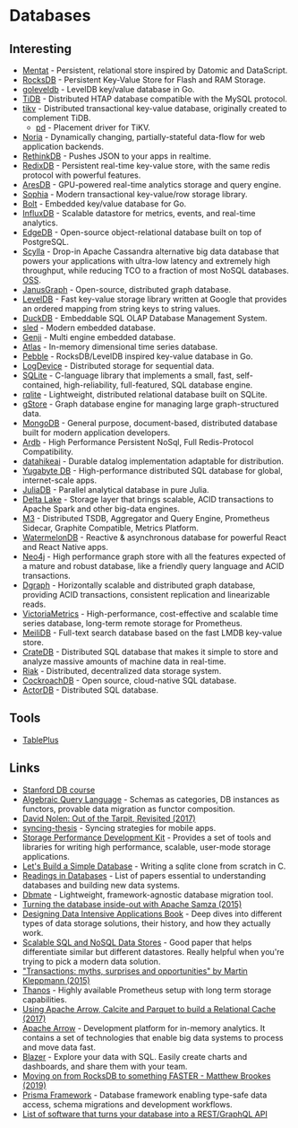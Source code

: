 # Databases

## Interesting

- [Mentat](https://github.com/mozilla/mentat) - Persistent, relational store inspired by Datomic and DataScript.
- [RocksDB](https://github.com/facebook/rocksdb) - Persistent Key-Value Store for Flash and RAM Storage.
- [goleveldb](https://github.com/syndtr/goleveldb) - LevelDB key/value database in Go.
- [TiDB](https://github.com/pingcap/tidb) - Distributed HTAP database compatible with the MySQL protocol.
- [tikv](https://github.com/tikv/tikv) - Distributed transactional key-value database, originally created to complement TiDB.
  - [pd](https://github.com/pingcap/pd) - Placement driver for TiKV.
- [Noria](https://github.com/mit-pdos/noria) - Dynamically changing, partially-stateful data-flow for web application backends.
- [RethinkDB](https://www.rethinkdb.com/) - Pushes JSON to your apps in realtime.
- [RedixDB](https://github.com/alash3al/redix) - Persistent real-time key-value store, with the same redis protocol with powerful features.
- [AresDB](https://github.com/uber/aresdb) - GPU-powered real-time analytics storage and query engine.
- [Sophia](https://github.com/pmwkaa/sophia) - Modern transactional key-value/row storage library.
- [Bolt](https://github.com/etcd-io/bbolt) - Embedded key/value database for Go.
- [InfluxDB](https://github.com/influxdata/influxdb) - Scalable datastore for metrics, events, and real-time analytics.
- [EdgeDB](https://github.com/edgedb/edgedb) - Open-source object-relational database built on top of PostgreSQL.
- [Scylla](https://www.scylladb.com/) - Drop-in Apache Cassandra alternative big data database that powers your applications with ultra-low latency and extremely high throughput, while reducing TCO to a fraction of most NoSQL databases. [OSS](https://github.com/scylladb/scylla).
- [JanusGraph](https://github.com/JanusGraph/janusgraph) - Open-source, distributed graph database.
- [LevelDB](https://github.com/google/leveldb) - Fast key-value storage library written at Google that provides an ordered mapping from string keys to string values.
- [DuckDB](https://github.com/cwida/duckdb) - Embeddable SQL OLAP Database Management System.
- [sled](https://github.com/spacejam/sled) - Modern embedded database.
- [Genji](https://github.com/asdine/genji) - Multi engine embedded database.
- [Atlas](https://github.com/Netflix/atlas) - In-memory dimensional time series database.
- [Pebble](https://github.com/petermattis/pebble) - RocksDB/LevelDB inspired key-value database in Go.
- [LogDevice](https://github.com/facebookincubator/LogDevice) - Distributed storage for sequential data.
- [SQLite](https://github.com/mackyle/sqlite) - C-language library that implements a small, fast, self-contained, high-reliability, full-featured, SQL database engine.
- [rqlite](https://github.com/rqlite/rqlite) - Lightweight, distributed relational database built on SQLite.
- [gStore](https://github.com/pkumod/gStore) - Graph database engine for managing large graph-structured data.
- [MongoDB](https://github.com/mongodb/mongo) - General purpose, document-based, distributed database built for modern application developers.
- [Ardb](https://github.com/yinqiwen/ardb) - High Performance Persistent NoSql, Full Redis-Protocol Compatibility.
- [datahikeai](https://github.com/replikativ/datahike) - Durable datalog implementation adaptable for distribution.
- [Yugabyte DB](https://github.com/yugabyte/yugabyte-db) - High-performance distributed SQL database for global, internet-scale apps.
- [JuliaDB](https://github.com/JuliaComputing/JuliaDB.jl) - Parallel analytical database in pure Julia.
- [Delta Lake](https://github.com/delta-io/delta) - Storage layer that brings scalable, ACID transactions to Apache Spark and other big-data engines.
- [M3](https://github.com/m3db/m3) - Distributed TSDB, Aggregator and Query Engine, Prometheus Sidecar, Graphite Compatible, Metrics Platform.
- [WatermelonDB](https://github.com/Nozbe/WatermelonDB) - Reactive & asynchronous database for powerful React and React Native apps.
- [Neo4j](https://github.com/neo4j/neo4j) - High performance graph store with all the features expected of a mature and robust database, like a friendly query language and ACID transactions.
- [Dgraph](https://github.com/dgraph-io/dgraph) - Horizontally scalable and distributed graph database, providing ACID transactions, consistent replication and linearizable reads.
- [VictoriaMetrics](https://github.com/VictoriaMetrics/VictoriaMetrics) - High-performance, cost-effective and scalable time series database, long-term remote storage for Prometheus.
- [MeiliDB](https://github.com/meilisearch/MeiliDB) - Full-text search database based on the fast LMDB key-value store.
- [CrateDB](https://github.com/crate/crate) - Distributed SQL database that makes it simple to store and analyze massive amounts of machine data in real-time.
- [Riak](https://github.com/basho/riak) - Distributed, decentralized data storage system.
- [CockroachDB](https://github.com/cockroachdb/cockroach) - Open source, cloud-native SQL database.
- [ActorDB](https://github.com/biokoda/actordb) - Distributed SQL database.

## Tools

- [TablePlus](https://tableplus.io/)

## Links

- [Stanford DB course](https://lagunita.stanford.edu/courses/DB/2014/SelfPaced/about)
- [Algebraic Query Language](http://categoricaldata.net/aql.html) - Schemas as categories, DB instances as functors, provable data migration as functor composition.
- [David Nolen: Out of the Tarpit, Revisited (2017)](https://www.youtube.com/watch?v=7y1phdZkLw4)
- [syncing-thesis](https://github.com/mirkokiefer/syncing-thesis) - Syncing strategies for mobile apps.
- [Storage Performance Development Kit](https://spdk.io/) - Provides a set of tools and libraries for writing high performance, scalable, user-mode storage applications.
- [Let's Build a Simple Database](https://github.com/cstack/db_tutorial) - Writing a sqlite clone from scratch in C.
- [Readings in Databases](https://github.com/rxin/db-readings#readme) - List of papers essential to understanding databases and building new data systems.
- [Dbmate](https://github.com/amacneil/dbmate) - Lightweight, framework-agnostic database migration tool.
- [Turning the database inside-out with Apache Samza (2015)](https://www.confluent.io/blog/turning-the-database-inside-out-with-apache-samza/)
- [Designing Data Intensive Applications Book](https://dataintensive.net/) - Deep dives into different types of data storage solutions, their history, and how they actually work.
- [Scalable SQL and NoSQL Data Stores](http://www.cattell.net/datastores/Datastores.pdf) - Good paper that helps differentiate similar but different datastores. Really helpful when you're trying to pick a modern data solution.
- ["Transactions: myths, surprises and opportunities" by Martin Kleppmann (2015)](https://www.youtube.com/watch?v=5ZjhNTM8XU8)
- [Thanos](https://github.com/improbable-eng/thanos) - Highly available Prometheus setup with long term storage capabilities.
- [Using Apache Arrow, Calcite and Parquet to build a Relational Cache (2017)](https://www.youtube.com/watch?v=KMl9Py8o3pk)
- [Apache Arrow](https://github.com/apache/arrow) - Development platform for in-memory analytics. It contains a set of technologies that enable big data systems to process and move data fast.
- [Blazer](https://github.com/ankane/blazer) - Explore your data with SQL. Easily create charts and dashboards, and share them with your team.
- [Moving on from RocksDB to something FASTER - Matthew Brookes (2019)](https://www.youtube.com/watch?v=xWNbbkQMtfI)
- [Prisma Framework](https://github.com/prisma/prisma2) - Database framework enabling type-safe data access, schema migrations and development workflows.
- [List of software that turns your database into a REST/GraphQL API](https://github.com/dbohdan/automatic-api)
